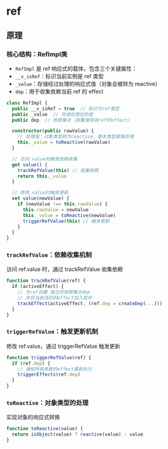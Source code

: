 # ref

## 原理
### 核心结构：RefImpl类
 - `RefImpl` 是 ref 响应式的载体，包含三个关键属性：
 - `__v_isRef`：标识当前实例是 ref 类型
 - `_value`：存储经过处理的响应式值（对象会被转为 reactive）
 - `dep`：用于收集依赖当前 ref 的 effect

```ts
class RefImpl {
  public __v_isRef = true  // 标识为ref类型
  public _value  // 存储处理后的值
  public dep  // 依赖集合（收集使用该ref的effect）

  constructor(public rawValue) {
    // 处理值：对象类型转为reactive，基本类型直接存储
    this._value = toReactive(rawValue)
  }

  // 访问.value时触发依赖收集
  get value() {
    trackRefValue(this) // 收集依赖
    return this._value
  }

  // 修改.value时触发更新
  set value(newValue) {
    if (newValue !== this.rawValue) {
      this.rawValue = newValue
      this._value = toReactive(newValue)
      triggerRefValue(this) // 触发更新
    }
  }
}
```

### `trackRefValue`：依赖收集机制
访问 ref.value 时，通过 trackRefValue 收集依赖
```ts
function trackRefValue(ref) {
  if (activeEffect) {
    // 为ref创建 独立的依赖集合dep
    // 并将当前活跃的effect加入其中
    trackEffect(activeEffect, (ref.dep = createDep(...)))
  }
}
```

### `triggerRefValue`：触发更新机制
修改 ref.value，通过 triggerRefValue 触发更新
```ts
function triggerRefValue(ref) {
  if (ref.dep) {
    // 通知所有依赖的effect重新执行
    triggerEffects(ref.dep)
  }
}
```

### `toReactive`：对象类型的处理
实现对象的响应式转换
```ts
function toReactive(value) {
  return isObject(value) ? reactive(value) : value
}
```
